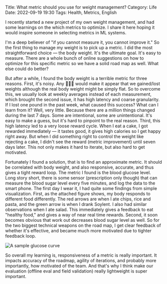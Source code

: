 Title: What metric should you use for weight management?
Category: Life
Date: 2022-09-19 19:30
Tags: Health, Metrics, English

I recently started a new project of my own weight management, and had some learnings on the which metrics to optimize. I share it here hoping it would inspire someone in selecting metrics in ML systems.

I'm a deep believer of "if you cannot measure it, you cannot improve it." So the first thing to manage my weight is to pick up a metric. I did the most straightforward choice — the body weight. It's the ultimate goal. It's easy to measure. There are a whole bunch of online suggestions on how to optimize for this specific metric so we have a solid road map as well. What else could do better?

But after a while, I found the body weight is a terrible metric for three reasons. First, it's noisy. Any 🍔🥛🚽 would make it appear that we gained/lost weights although the real body weight might be simply flat. So to overcome this, we usually look at weekly averages instead of each measurement, which brought the second issue, it has high latency and coarse granularity. If I lost one pound in the past week, what caused this success? What can I learn from it? Well, very little. Because there are a million things changed during the last 7 days. Some are intentional, some are unintentional. It's easy to make a guess, but it's hard to pinpoint to the real reason. Third, this high latency led to a very loose reward cycle. When I eat a cake, I got rewarded immediately — it tastes good, it gives high calories so I get happy right away. But when I did something right to control the weight like rejecting a cake, I didn't see the reward (metric improvement) until seven days later. This not only makes it hard to iterate, but also hard to get motivated. 

Fortunately I found a solution, that is to find an approximate metric. It should be correlated with body weight, and also responsive, accurate, and thus gives a tight reward loop. The metric I found is the blood glucose level. Long story short, there is some sensor (prescription only though) that can measure the blood sugar level every five minutes, and log the data to the smart phone. The first day I wear it, I had quite some findings from simple visualization. First, as the attached figure shows, my body responds to different food differently. The red arrows are when I ate chips, rice and pasta, and the green arrow is when I drank Soylent. I also had similar observations when I ate salad. This immediately gives a feedback to eat "healthy food," and gives a way of near real time rewards. Second, it soon becomes obvious that work out decreases blood sugar level as well. So for the two biggest technical weapons on the road map, I get clear feedback of whether it's effective, and became much more motivated due to tighter feedback loop.

![A sample glucose curve](/images/glucose-curve.jpg)

So overall my learning is, responsiveness of a metric is really important. It impacts accuracy of the roadmap, agility of iterations, and probably more importantly, how motivated of the team. And that's why I think make our evaluation (offline eval and field validation) really lightweight is super important.